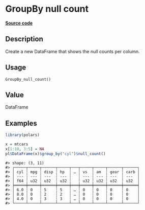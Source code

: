 

# GroupBy null count

[**Source code**](https://github.com/pola-rs/r-polars/tree/main/R/group_by.R#L304)

## Description

Create a new DataFrame that shows the null counts per column.

## Usage

<pre><code class='language-R'>GroupBy_null_count()
</code></pre>

## Value

DataFrame

## Examples

``` r
library(polars)

x = mtcars
x[1:10, 3:5] = NA
pl$DataFrame(x)$group_by("cyl")$null_count()
```

    #> shape: (3, 11)
    #> ┌─────┬─────┬──────┬─────┬───┬─────┬─────┬──────┬──────┐
    #> │ cyl ┆ mpg ┆ disp ┆ hp  ┆ … ┆ vs  ┆ am  ┆ gear ┆ carb │
    #> │ --- ┆ --- ┆ ---  ┆ --- ┆   ┆ --- ┆ --- ┆ ---  ┆ ---  │
    #> │ f64 ┆ u32 ┆ u32  ┆ u32 ┆   ┆ u32 ┆ u32 ┆ u32  ┆ u32  │
    #> ╞═════╪═════╪══════╪═════╪═══╪═════╪═════╪══════╪══════╡
    #> │ 6.0 ┆ 0   ┆ 5    ┆ 5   ┆ … ┆ 0   ┆ 0   ┆ 0    ┆ 0    │
    #> │ 8.0 ┆ 0   ┆ 2    ┆ 2   ┆ … ┆ 0   ┆ 0   ┆ 0    ┆ 0    │
    #> │ 4.0 ┆ 0   ┆ 3    ┆ 3   ┆ … ┆ 0   ┆ 0   ┆ 0    ┆ 0    │
    #> └─────┴─────┴──────┴─────┴───┴─────┴─────┴──────┴──────┘
